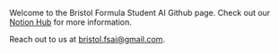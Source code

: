 Welcome to the Bristol Formula Student AI Github page. Check out our [Notion Hub](https://bristol-fsai.notion.site/Bristol-FSAI-Hub-ad14e6cb71a04abc82fb0886773a9b24) for more information.

Reach out to us at [bristol.fsai@gmail.com](mailto:bristol.fsai@gmail.com).
